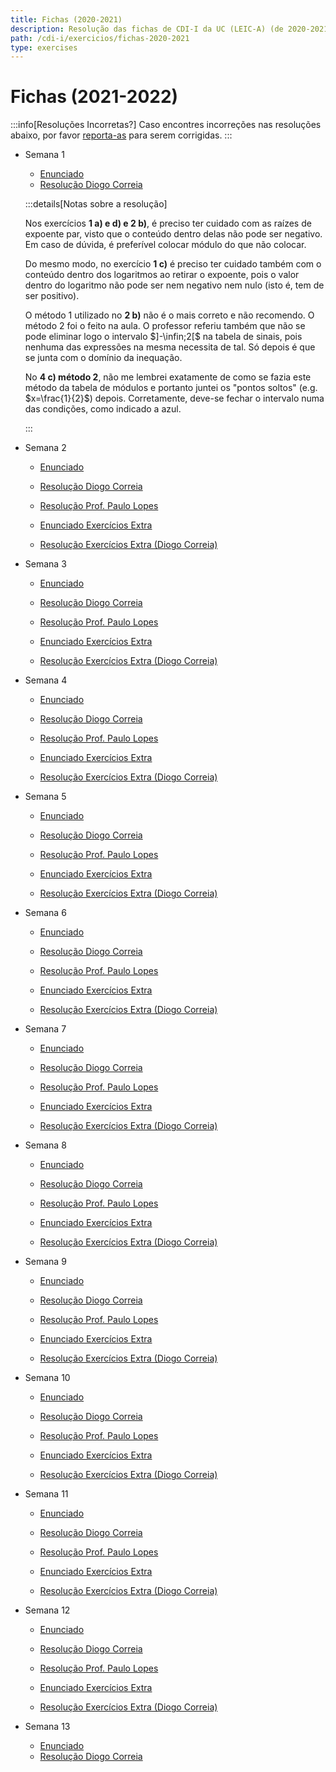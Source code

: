 ```yaml
---
title: Fichas (2020-2021)
description: Resolução das fichas de CDI-I da UC (LEIC-A) (de 2020-2021).
path: /cdi-i/exercicios/fichas-2020-2021
type: exercises
---
```


# Fichas (2021-2022)

:::info[Resoluções Incorretas?]
Caso encontres incorreções nas resoluções abaixo, por favor
[reporta-as](https://github.com/diogotcorreia/resumos-leic/issues/new?assignees=&labels=incorrect+solution&template=incorrect_solution.yml&title=%5BIncorrect+Solution%5D+)
para serem corrigidas.
:::

- Semana 1

  - [Enunciado](https://drive.google.com/file/d/1IVMZOojlnJJ79NKGDmvqkKylwtTyFNMd/view)
  - [Resolução Diogo Correia](https://drive.google.com/file/d/15ZhY4S3tSrYGSUptlUQQ4RqQM1UL2mod/view)

  :::details[Notas sobre a resolução]

  Nos exercícios **1 a) e d) e 2 b)**, é preciso ter cuidado com as raízes de expoente par, visto que o conteúdo dentro delas não pode ser negativo. Em caso de dúvida, é preferível colocar módulo do que não colocar.

  Do mesmo modo, no exercício **1 c)** é preciso ter cuidado também com o conteúdo dentro dos logaritmos ao retirar o expoente, pois o valor dentro do logaritmo não pode ser nem negativo nem nulo (isto é, tem de ser positivo).

  O método 1 utilizado no **2 b)** não é o mais correto e não recomendo. O método 2 foi o feito na aula. O professor referiu também que não se pode eliminar logo o intervalo $]-\infin;2[$ na tabela de sinais, pois nenhuma das expressões na mesma necessita de tal. Só depois é que se junta com o domínio da inequação.

  No **4 c) método 2**, não me lembrei exatamente de como se fazia este método da tabela de módulos e portanto juntei os "pontos soltos" (e.g. $x=\frac{1}{2}$) depois. Corretamente, deve-se fechar o intervalo numa das condições, como indicado a azul.

  :::

- Semana 2

  - [Enunciado](https://drive.google.com/file/d/1zVr-KESUkcaGykBCwmL9qYhs8NFlgSr5/view)
  - [Resolução Diogo Correia](https://drive.google.com/file/d/1aD8PxaLFXj1ue6epUJzGvDhoM52mAC-G/view)
  - [Resolução Prof. Paulo Lopes](https://drive.google.com/file/d/1jet6iMeMKWqq0-jqPiVWIn3drzwTAuJI/view)

  - [Enunciado Exercícios Extra](https://drive.google.com/file/d/1SalsxxYbPBlRoh307ugf9JnGE4gIBtdL/view)
  - [Resolução Exercícios Extra (Diogo Correia)](https://drive.google.com/file/d/1fUc66spLbpEYl6zYjr5sC1Dk8A9554e6/view)

- Semana 3

  - [Enunciado](https://drive.google.com/file/d/1cWVrqMnFvr7W3K0_QIFMFZQR0iBkpLnO/view)
  - [Resolução Diogo Correia](https://drive.google.com/file/d/1Gnv4iBboOzVQBXHkXzf2skfr-2-mHdyZ/view)
  - [Resolução Prof. Paulo Lopes](https://drive.google.com/file/d/1rHPmqiW47MVcupGVyML_Zd8VS_2QTetr/view)

  - [Enunciado Exercícios Extra](https://drive.google.com/file/d/1LPF1IgTeGtsVigQv4tQkv4XIiiPKvpcj/view)
  - [Resolução Exercícios Extra (Diogo Correia)](https://drive.google.com/file/d/1OKaMQPrcFQ3ezQftA8zp8xWKE6Lcs_pL/view)

- Semana 4

  - [Enunciado](https://drive.google.com/file/d/1_fowHxQswcRXKYDY9DSYHbg5vgyGq3uM/view)
  - [Resolução Diogo Correia](https://drive.google.com/file/d/1ynZIUivhQiMRVNmNY-79Vop10yLpBfid/view)
  - [Resolução Prof. Paulo Lopes](https://drive.google.com/file/d/1VYB9IniqhE1wk_ZP4LQJ76XKMXjyNqp5/view)

  - [Enunciado Exercícios Extra](https://drive.google.com/file/d/1GZz_5bdca-Z6XsEdRI5ztlysxq2UbA5V/view)
  - [Resolução Exercícios Extra (Diogo Correia)](https://drive.google.com/file/d/1lUCoHZF5lZ1Z7BqXn40dbR_PO7GuoayE/view)

- Semana 5

  - [Enunciado](https://drive.google.com/file/d/1lVzAd_Mp8n4twHNXCg_-TxIaqpJi_8kX/view)
  - [Resolução Diogo Correia](https://drive.google.com/file/d/1EMBOUkqvrwdrKbA35M7xrDOTjeV8SD2G/view)
  - [Resolução Prof. Paulo Lopes](https://drive.google.com/file/d/1lOk90-Z5WcdhtAkCnjwa1Fc2y8k94dgL/view)

  - [Enunciado Exercícios Extra](https://drive.google.com/file/d/1trT-T9nKYjYNIF4ei9cw8Aoseped9Nzy/view)
  - [Resolução Exercícios Extra (Diogo Correia)](https://drive.google.com/file/d/1uBkZ-KqCVbtu4DYFq_3EdR7U40GGsPv7/view)

- Semana 6

  - [Enunciado](https://drive.google.com/file/d/1sWGBtszrnMV9OUgEEYmHRzyGpxc1Dcd9/view)
  - [Resolução Diogo Correia](https://drive.google.com/file/d/1IrOs6q1iLzbLIMusrXK0RPCU4dC9jZty/view)
  - [Resolução Prof. Paulo Lopes](https://drive.google.com/file/d/1nP7PxYIxz1tcK986L48G_fq2dFmcqflr/view)

  - [Enunciado Exercícios Extra](https://drive.google.com/file/d/1OtqRl8VGi-tDkrMUP3uIrwiNg0KCna4S/view)
  - [Resolução Exercícios Extra (Diogo Correia)](https://drive.google.com/file/d/1H9Kv2wzh2YGqCaDmdCA47plB7j_ID6Tq/view)

- Semana 7

  - [Enunciado](https://drive.google.com/file/d/1RDH2i9fTVdY-PGtWnUrRXgyZeDI0QcP4/view)
  - [Resolução Diogo Correia](https://drive.google.com/file/d/1tXekduFygXej4vgv9j7xXJxdsLN9RJMd/view)
  - [Resolução Prof. Paulo Lopes](https://drive.google.com/file/d/1ztwlyaL18wfpGKyLkD14P-B8I8Ybw0cs/view)

  - [Enunciado Exercícios Extra](https://drive.google.com/file/d/1deabwE9JPlqt-AbVsdvY2ITPRTLsmzMh/view)
  - [Resolução Exercícios Extra (Diogo Correia)](https://drive.google.com/file/d/1vq9CbcuXa9sxhachKTh61VkC9JfZTSve/view)

- Semana 8

  - [Enunciado](https://drive.google.com/file/d/14FZ_DkPftw2UcAG9SvEZqav0iIvsPADb/view)
  - [Resolução Diogo Correia](https://drive.google.com/file/d/1W31B28MCSXB-z0QuPgiM4inSQkqSHpkb/view)
  - [Resolução Prof. Paulo Lopes](https://drive.google.com/file/d/1q3APGy8GBneb_GWwC7i8t5y7mnWvlOXl/view)

  - [Enunciado Exercícios Extra](https://drive.google.com/file/d/1MsVdZVvIdzSSPsiVX65srvKiLKJEFJAk/view)
  - [Resolução Exercícios Extra (Diogo Correia)](https://drive.google.com/file/d/1qdKPJxNqgSBTOC7nz8BaQ8RB5SyxzyqP/view)

- Semana 9

  - [Enunciado](https://drive.google.com/file/d/1TYxi1r1mgDqw4rybE5SV9RKOmFEawDeF/view)
  - [Resolução Diogo Correia](https://drive.google.com/file/d/1rHUTpI2EwyFdU0ko0LfSXNyd7Y62_8uJ/view)
  - [Resolução Prof. Paulo Lopes](https://drive.google.com/file/d/1uJjSN3ZIPyWrzJ8nnQ6gmpDPzayDxbUI/view)

  - [Enunciado Exercícios Extra](https://drive.google.com/file/d/1VUsNvrE9Y9ebE6tbWWNOxqnE1B3CXD4c/view)
  - [Resolução Exercícios Extra (Diogo Correia)](https://drive.google.com/file/d/1LdOBwdfsgkT8xjap-WwRwyKIBdv8vrxX/view)

- Semana 10

  - [Enunciado](https://drive.google.com/file/d/1WM-KIWvFmxXx0zT4kLSbczk-At2YhkdG/view)
  - [Resolução Diogo Correia](https://drive.google.com/file/d/1S3wNq8QDqNrkf2yV_hXV7Y3uwn9RPlf3/view)
  - [Resolução Prof. Paulo Lopes](https://drive.google.com/file/d/1tDqDFLzGJFTq99YqQSSkiYaWREbUzQJl/view)

  - [Enunciado Exercícios Extra](https://drive.google.com/file/d/1orLISn6brOSNMYRW3T-1cbsb8VoUbR4i/view)
  - [Resolução Exercícios Extra (Diogo Correia)](https://drive.google.com/file/d/1pwbUd56ufY_cd6t7Kk3zId1aVbbj_sa7/view)

- Semana 11

  - [Enunciado](https://drive.google.com/file/d/1TOBbMUPVO_eIRsNH_3RRJU2iR2uiOQM2/view)
  - [Resolução Diogo Correia](https://drive.google.com/file/d/1PEp9RbbZN-EOhJgHwGApLG5MAHkx28-u/view)
  - [Resolução Prof. Paulo Lopes](https://drive.google.com/file/d/1jOyaiVPS-1tNC0x0DhQ-3RAj3hTQv67D/view)

  - [Enunciado Exercícios Extra](https://drive.google.com/file/d/1BEkXd38DBxW2-cfIColqe5dfwretCktP/view)
  - [Resolução Exercícios Extra (Diogo Correia)](https://drive.google.com/file/d/1kikRCXOloE6MPeeaZHdcm5b1-GR5eHak/view)

- Semana 12

  - [Enunciado](https://drive.google.com/file/d/10dkkXzKirTLzCAHDBxXSroXj6O-ofhlB/view)
  - [Resolução Diogo Correia](https://drive.google.com/file/d/1PaEEbkEp880TnGv0nQkItwjuLEfE2Ots/view)
  - [Resolução Prof. Paulo Lopes](https://drive.google.com/file/d/1qFjwiASShfKxGUSBvB9zlxqYo_p9MkeO/view)

  - [Enunciado Exercícios Extra](https://drive.google.com/file/d/1_aM3qHmO89dEIN6sdnviymTNMecXw9bw/view)
  - [Resolução Exercícios Extra (Diogo Correia)](https://drive.google.com/file/d/1x9gbz7YgilNN0VMj_GHOKk_AywjeyLsw/view)

- Semana 13

  - [Enunciado](https://drive.google.com/file/d/1ian8tneVc9rXONwPgDq4HMuWLJ6KLkwK/view)
  - [Resolução Diogo Correia](https://drive.google.com/file/d/1XLHLfSKY3fNvxuaqz2uZ4Yb179v38e3c/view)
